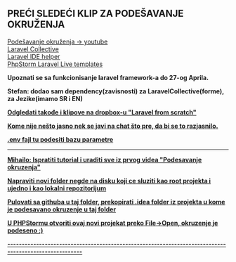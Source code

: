 <h2>PREĆI SLEDEĆI KLIP ZA PODEŠAVANJE OKRUŽENJA</h2>
<a href="https://www.youtube.com/watch?v=QSZK1W0fbGQ" target="_blank">Podešavanje okruženja -> youtube</a> <br>
<a href="https://laravelcollective.com/docs/5.2/html" target="_blank">Laravel Collective</a> <br>
<a href="https://github.com/barryvdh/laravel-ide-helper" target="_blank">Laravel IDE helper</a> <br>
<a href="https://github.com/koomai/phpstorm-laravel-live-templates" target="_blank">PhpStorm Laravel Live templates</a>
<strong><p>Upoznati se sa funkcionisanje laravel framework-a do 27-og Aprila.</p><strong>
<p>Stefan: dodao sam dependency(zavisnosti) za LaravelCollective(forme), za Jezike(imamo SR i EN)</p>
<u><p>Odgledati takođe i klipove na dropbox-u "Laravel from scratch"</p><u>
<p>Kome nije nešto jasno nek se javi na chat što pre, da bi se to razjasnilo.</p>
<p>.env fajl tu podesiti bazu parametre<p>

------------------------------------------------------------------------------------------------------
<p>Mihailo: Ispratiti tutorial i uraditi sve iz prvog videa "Podesavanje okruzenja"</p>
<p>Napraviti novi folder negde na disku koji ce sluziti kao root projekta i ujedno i kao lokalni repozitorijum</p>
<p>Pulovati sa githuba u taj folder, prekopirati .idea folder iz projekta u kome je podesavano okruzenje u taj folder</p>
<p>U PHPStormu otvoriti ovaj novi projekat preko File->Open, okruzenje je podeseno :)</p>
------------------------------------------------------------------------------------------------------
